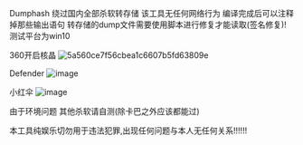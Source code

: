 Dumphash 绕过国内全部杀软转存储 该工具无任何网络行为
编译完成后可以注释掉那些输出语句 转存储的dump文件需要使用脚本进行修复才能读取(签名修复)!
测试平台为win10

360开启核晶
![5a560ce7f56cbea1c6607b5fd63809e](https://github.com/user-attachments/assets/0f901c63-b774-4e28-ad2b-1ecfdcb5b662)

Defender
![image](https://github.com/user-attachments/assets/042accc7-ec10-432f-84d9-30a2feb2bfd7)

小红伞
![image](https://github.com/user-attachments/assets/d81cb32e-7c7c-4f80-ab2f-884b53b7d15c)


由于环境问题 其他杀软请自测(除卡巴之外应该都能过)

本工具纯娱乐切勿用于违法犯罪,出现任何问题与本人无任何关系!!!!!!
